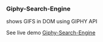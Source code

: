 ### Giphy-Search-Engine

shows GIFS in DOM using GIPHY API

See live demo [Giphy-Search-Engine](https://flyingsonu122.github.io/Giphy-Search-Engine)
